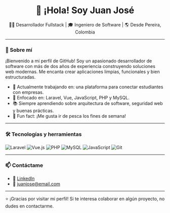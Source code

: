 <h1 align="center">👋 ¡Hola! Soy Juan José</h1>
<p align="center">🧑‍💻 Desarrollador Fullstack | 🎓 Ingeniero de Software | 🌎 Desde Pereira, Colombia</p>

---

### 🚀 Sobre mí

¡Bienvenido a mi perfil de GitHub! Soy un apasionado desarrollador de software con más de dos años de experiencia construyendo soluciones web modernas. Me encanta crear aplicaciones limpias, funcionales y bien estructuradas. 

- 🔭 Actualmente trabajando en: una plataforma para conectar estudiantes con empresas.
- 🎯 Enfocado en: Laravel, Vue, JavaScript, PHP y MySQL.
- 📚 Siempre aprendiendo sobre arquitectura de software, seguridad web y buenas prácticas.
- 🎣 Fun fact: ¡Me gusta ir de pesca los fines de semana!

---

### 🛠️ Tecnologías y herramientas

![Laravel](https://img.shields.io/badge/Laravel-F55247?style=for-the-badge&logo=laravel&logoColor=white)
![Vue.js](https://img.shields.io/badge/Vue.js-41B883?style=for-the-badge&logo=vue.js&logoColor=white)
![PHP](https://img.shields.io/badge/PHP-8892BF?style=for-the-badge&logo=php&logoColor=white)
![MySQL](https://img.shields.io/badge/MySQL-00758F?style=for-the-badge&logo=mysql&logoColor=white)
![JavaScript](https://img.shields.io/badge/JavaScript-F7DF1E?style=for-the-badge&logo=javascript&logoColor=black)
![Git](https://img.shields.io/badge/Git-F05032?style=for-the-badge&logo=git&logoColor=white)

---

### 📫 Contáctame

- 💼 [LinkedIn](https://www.linkedin.com/in/tuusuario](https://www.linkedin.com/in/juan-gomez-531788225/))
- 📧 juanjose@email.com
  
---

⭐ ¡Gracias por visitar mi perfil! Si te interesa colaborar en algún proyecto, no dudes en contactarme.
